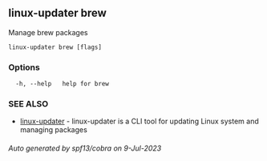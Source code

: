 ## linux-updater brew

Manage brew packages

```
linux-updater brew [flags]
```

### Options

```
  -h, --help   help for brew
```

### SEE ALSO

* [linux-updater](linux-updater.md)	 - linux-updater is a CLI tool for updating Linux system and managing packages

###### Auto generated by spf13/cobra on 9-Jul-2023
